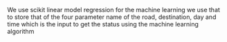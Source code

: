 
We use scikit linear model regression for the machine learning we use that to store that of the four parameter name of the road, destination, day and time which is the input to get the status using the machine learning algorithm 
